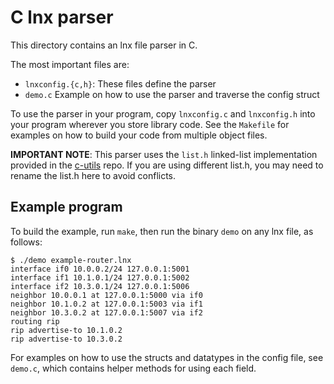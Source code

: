 # C lnx parser

This directory contains an lnx file parser in C.  

The most important files are:
 - `lnxconfig.{c,h}`:  These files define the parser
 - `demo.c` Example on how to use the parser and traverse the config
   struct
   
To use the parser in your program, copy `lnxconfig.c` and
`lnxconfig.h` into your program wherever you store library code.  See
the `Makefile` for examples on how to build your code from multiple
object files.  

**IMPORTANT NOTE**: This parser uses the `list.h` linked-list
implementation provided in the
[c-utils](https://github.com/brown-csci1680/c-utils) repo.  If you are
using different list.h, you may need to rename the list.h here to
avoid conflicts.
   
## Example program
   
To build the example, run `make`, then run the binary `demo` on any
lnx file, as follows:

```
$ ./demo example-router.lnx
interface if0 10.0.0.2/24 127.0.0.1:5001
interface if1 10.1.0.1/24 127.0.0.1:5002
interface if2 10.3.0.1/24 127.0.0.1:5006
neighbor 10.0.0.1 at 127.0.0.1:5000 via if0
neighbor 10.1.0.2 at 127.0.0.1:5003 via if1
neighbor 10.3.0.2 at 127.0.0.1:5007 via if2
routing rip
rip advertise-to 10.1.0.2
rip advertise-to 10.3.0.2
```

For examples on how to use the structs and datatypes in the config file, see
`demo.c`, which contains helper methods for using each field.
